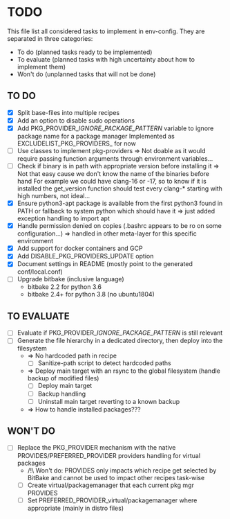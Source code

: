 # TODO

This file list all considered tasks to implement in env-config. They are
separated in three categories:
- To do (planned tasks ready to be implemented)
- To evaluate (planned tasks with high uncertainty about how to implement them)
- Won't do (unplanned tasks that will not be done)

## TO DO

- [x] Split base-files into multiple recipes
- [x] Add an option to disable sudo operations
- [x] Add PKG_PROVIDER_<pkgprov>_IGNORE_PACKAGE_PATTERN_<pkg> variable to ignore package name for a package manager
      Implemented as EXCLUDELIST_PKG_PROVIDERS_<pkg> for now
- [ ] Use classes to implement pkg-providers
      => Not doable as it would require passing function arguments through environment variables...
- [ ] Check if binary is in path with appropriate version before installing it
      => Not that easy cause we don't know the name of the binaries before hand
         For example we could have clang-16 or -17, so to know if it is installed
         the get_version function should test every clang-* starting with high numbers, not ideal...
- [x] Ensure python3-apt package is available from the first python3 found in
      PATH or fallback to system python which should have it
      => just added exception handling to import apt
- [x] Handle permission denied on copies (.bashrc appears to be ro on some configuration...)
      => handled in other meta-layer for this specific environment
- [x] Add support for docker containers and GCP
- [x] Add DISABLE_PKG_PROVIDERS_UPDATE option
- [x] Document settings in README (mostly point to the generated conf/local.conf)
- [ ] Upgrade bitbake (inclusive language)
  - bitbake 2.2 for python 3.6
  - bitbake 2.4+ for python 3.8 (no ubuntu1804)

## TO EVALUATE

- [ ] Evaluate if PKG_PROVIDER_<pkgprov>_IGNORE_PACKAGE_PATTERN_<pkg> is still relevant
- [ ] Generate the file hierarchy in a dedicated directory, then deploy into the filesystem
  - => No hardcoded path in recipe
    - [ ] Sanitize-path script to detect hardcoded paths
  - => Deploy main target with an rsync to the global filesystem (handle backup of modified files)
    - [ ] Deploy main target
    - [ ] Backup handling
    - [ ] Uninstall main target reverting to a known backup
  - => How to handle installed packages???

## WON'T DO

- [ ] Replace the PKG_PROVIDER mechanism with the native PROVIDES/PREFERRED_PROVIDER providers handling for virtual packages
  - /!\ Won't do: PROVIDES only impacts which recipe get selected by BitBake and cannot be used to impact other recipes task-wise
  - [ ] Create virtual/packagemanager that each current pkg mgr PROVIDES
  - [ ] Set PREFERRED_PROVIDER_virtual/packagemanager where appropriate (mainly in distro files)
